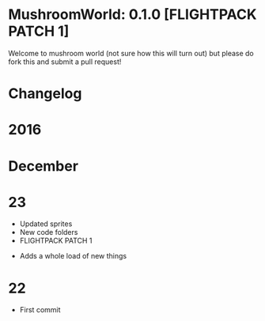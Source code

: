 # MushroomWorld: 0.1.0 [FLIGHTPACK PATCH 1]
Welcome to mushroom world (not sure how this will turn out) but please do fork this and submit a pull request!

# Changelog
# 2016
# December

# 23
- Updated sprites
- New code folders
- FLIGHTPACK PATCH 1
* Adds a whole load of new things 

# 22
- First commit


